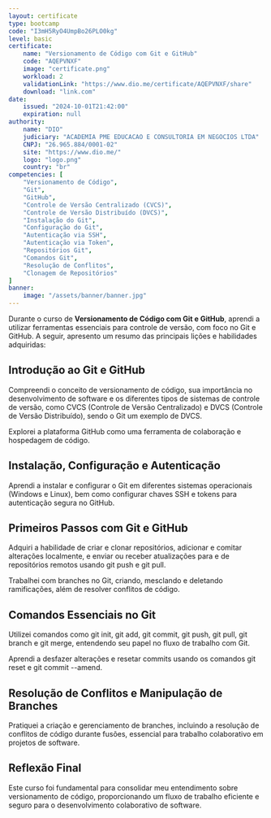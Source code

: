 ```yaml
---
layout: certificate
type: bootcamp
code: "I3mH5RyO4UmpBo26PLO0kg"
level: basic
certificate:
    name: "Versionamento de Código com Git e GitHub"
    code: "AQEPVNXF"
    image: "certificate.png"
    workload: 2
    validationLink: "https://www.dio.me/certificate/AQEPVNXF/share"
    download: "link.com"
date:
    issued: "2024-10-01T21:42:00"
    expiration: null
authority:
    name: "DIO"
    judiciary: "ACADEMIA PME EDUCACAO E CONSULTORIA EM NEGOCIOS LTDA"
    CNPJ: "26.965.884/0001-02"
    site: "https://www.dio.me/"
    logo: "logo.png"
    country: "br"
competencies: [
    "Versionamento de Código",
    "Git",
    "GitHub",
    "Controle de Versão Centralizado (CVCS)",
    "Controle de Versão Distribuído (DVCS)",
    "Instalação do Git",
    "Configuração do Git",
    "Autenticação via SSH",
    "Autenticação via Token",
    "Repositórios Git",
    "Comandos Git",
    "Resolução de Conflitos",
    "Clonagem de Repositórios"
]
banner:
    image: "/assets/banner/banner.jpg"
---
```


Durante o curso de **Versionamento de Código com Git e GitHub**, aprendi a utilizar ferramentas essenciais para controle de versão, com foco no Git e GitHub. A seguir, apresento um resumo das principais lições e habilidades adquiridas:

## Introdução ao Git e GitHub

Compreendi o conceito de versionamento de código, sua importância no desenvolvimento de software e os diferentes tipos de sistemas de controle de versão, como CVCS (Controle de Versão Centralizado) e DVCS (Controle de Versão Distribuído), sendo o Git um exemplo de DVCS.

Explorei a plataforma GitHub como uma ferramenta de colaboração e hospedagem de código.

## Instalação, Configuração e Autenticação

Aprendi a instalar e configurar o Git em diferentes sistemas operacionais (Windows e Linux), bem como configurar chaves SSH e tokens para autenticação segura no GitHub.

## Primeiros Passos com Git e GitHub

Adquiri a habilidade de criar e clonar repositórios, adicionar e comitar alterações localmente, e enviar ou receber atualizações para e de repositórios remotos usando git push e git pull.

Trabalhei com branches no Git, criando, mesclando e deletando ramificações, além de resolver conflitos de código.

## Comandos Essenciais no Git

Utilizei comandos como git init, git add, git commit, git push, git pull, git branch e git merge, entendendo seu papel no fluxo de trabalho com Git.

Aprendi a desfazer alterações e resetar commits usando os comandos git reset e git commit --amend.

## Resolução de Conflitos e Manipulação de Branches

Pratiquei a criação e gerenciamento de branches, incluindo a resolução de conflitos de código durante fusões, essencial para trabalho colaborativo em projetos de software.

## Reflexão Final

Este curso foi fundamental para consolidar meu entendimento sobre versionamento de código, proporcionando um fluxo de trabalho eficiente e seguro para o desenvolvimento colaborativo de software.